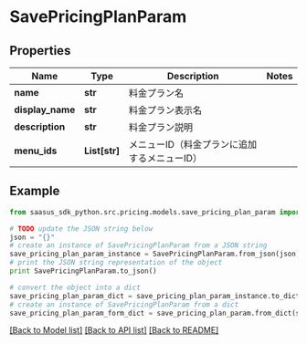 # SavePricingPlanParam


## Properties

Name | Type | Description | Notes
------------ | ------------- | ------------- | -------------
**name** | **str** | 料金プラン名 | 
**display_name** | **str** | 料金プラン表示名 | 
**description** | **str** | 料金プラン説明 | 
**menu_ids** | **List[str]** | メニューID（料金プランに追加するメニューID） | 

## Example

```python
from saasus_sdk_python.src.pricing.models.save_pricing_plan_param import SavePricingPlanParam

# TODO update the JSON string below
json = "{}"
# create an instance of SavePricingPlanParam from a JSON string
save_pricing_plan_param_instance = SavePricingPlanParam.from_json(json)
# print the JSON string representation of the object
print SavePricingPlanParam.to_json()

# convert the object into a dict
save_pricing_plan_param_dict = save_pricing_plan_param_instance.to_dict()
# create an instance of SavePricingPlanParam from a dict
save_pricing_plan_param_form_dict = save_pricing_plan_param.from_dict(save_pricing_plan_param_dict)
```
[[Back to Model list]](../README.md#documentation-for-models) [[Back to API list]](../README.md#documentation-for-api-endpoints) [[Back to README]](../README.md)


